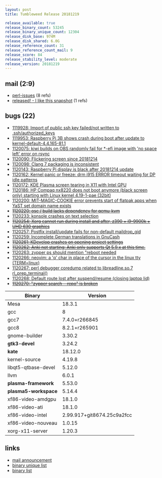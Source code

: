 ```yaml
---
layout: post
title: Tumbleweed Release 20181219

release_available: true
release_binary_count: 53245
release_binary_unique_count: 12304
release_disk_base: 974M
release_disk_shared: 6.0G
release_reference_count: 31
release_reference_count_mail: 9
release_score: 84
release_stability_level: moderate
release_version: 20181219
---
```


## mail (2:9)

- [perl-issues](https://lists.opensuse.org/opensuse-factory/2018-12/msg00151.html) (8 refs)
- [released! - I like this snapshot](https://lists.opensuse.org/opensuse-factory/2018-12/msg00154.html) (1 refs)

## bugs (22)

<!--more-->

- [1119928: Import of public ssh key failed/not written to .ssh/authorized_keys](https://bugzilla.opensuse.org/show_bug.cgi?id=1119928)
- [1119953: Raspberry Pi 3B shows crash during boot after update to kernel-default-4.4.165-81.1](https://bugzilla.opensuse.org/show_bug.cgi?id=1119953)
- [1120075: kiwi builds on OBS randomly fail for *-efi image with 'no space left' error on rsync](https://bugzilla.opensuse.org/show_bug.cgi?id=1120075)
- [1120090: Flickering screen since 20181214](https://bugzilla.opensuse.org/show_bug.cgi?id=1120090)
- [1120098: Clang 7 packaging is inconsistent](https://bugzilla.opensuse.org/show_bug.cgi?id=1120098)
- [1120143: Raspberry Pi display is black after 20181214 update](https://bugzilla.opensuse.org/show_bug.cgi?id=1120143)
- [1120162: Kernel panic or freeze: drm i915 ERROR timeout waiting for DP idle patterns](https://bugzilla.opensuse.org/show_bug.cgi?id=1120162)
- [1120172: KDE Plasma screen tearing in X11 with Intel GPU](https://bugzilla.opensuse.org/show_bug.cgi?id=1120172)
- [1120186: HP Compaq nx8220 does not boot anymore (black screen only) starting with Linux kernel 4.19-1-pae (32bit)](https://bugzilla.opensuse.org/show_bug.cgi?id=1120186)
- [1120200: MIT-MAGIC-COOKIE error prevents start of flatpak apps when YaST set domain name exists](https://bugzilla.opensuse.org/show_bug.cgi?id=1120200)
- ~~[1120220: osc / build lacks dependency for qemu-kvm](https://bugzilla.opensuse.org/show_bug.cgi?id=1120220)~~
- [1120233: konsole crashes on text selection](https://bugzilla.opensuse.org/show_bug.cgi?id=1120233)
- ~~[1120254: Xorg cannot run during install and after, z390 + i9-9900k + UHD 630 graphics](https://bugzilla.opensuse.org/show_bug.cgi?id=1120254)~~
- [1120257: Postfix install/update fails for non-default maildrop_gid](https://bugzilla.opensuse.org/show_bug.cgi?id=1120257)
- [1120259: Incomplete German translations in GnuCash](https://bugzilla.opensuse.org/show_bug.cgi?id=1120259)
- ~~[1120261: KDevelop crashes on opening project settings](https://bugzilla.opensuse.org/show_bug.cgi?id=1120261)~~
- ~~[1120262: Anki not starting: Anki only supports Qt 5.9.x at this time.](https://bugzilla.opensuse.org/show_bug.cgi?id=1120262)~~
- [1120263: zypper ps should mention "reboot needed](https://bugzilla.opensuse.org/show_bug.cgi?id=1120263)
- [1120266: neovim: a 'q' char in place of the cursor in the linux tty (TERM=linux)](https://bugzilla.opensuse.org/show_bug.cgi?id=1120266)
- [1120267: perl debugger coredump related to libreadline.so.7 rl_prep_terminal()](https://bugzilla.opensuse.org/show_bug.cgi?id=1120267)
- [1120268: Default route lost after suspend/resume (closing laptop lid)](https://bugzilla.opensuse.org/show_bug.cgi?id=1120268)
- ~~[1120270: "zypper search --repo" is broken](https://bugzilla.opensuse.org/show_bug.cgi?id=1120270)~~

Binary | Version
--- | ---
Mesa | 18.3.1
gcc | 8
gcc7 | 7.4.0+r266845
gcc8 | 8.2.1+r265901
gnome-builder | 3.30.2
**gtk3-devel** | 3.24.2
**kate** | 18.12.0
kernel-source | 4.19.8
libqt5-qtbase-devel | 5.12.0
llvm | 6.0.1
**plasma-framework** | 5.53.0
**plasma5-workspace** | 5.14.4
xf86-video-amdgpu | 18.1.0
xf86-video-ati | 18.1.0
xf86-video-intel | 2.99.917+git8674.25c9a2fcc
xf86-video-nouveau | 1.0.15
xorg-x11-server | 1.20.3

## links

- [mail announcement](https://lists.opensuse.org/opensuse-factory/2018-12/msg00148.html)
- [binary unique list](http://download.tumbleweed.boombatower.com/20181219/rpm.unique.list)
- [binary list](http://download.tumbleweed.boombatower.com/20181219/rpm.list)
